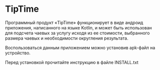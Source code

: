 <h1>TipTime</h1>
<p>Программный продукт «TipTime» функционирует в виде андроид приложения, написанного на языке Kotlin, и может быть использован для подсчета чаевых за услугу исходя из ее стоимости, выбранного размера чаевых и необходимости округления результата. </p>
<p>Воспользоваться данным приложением можно установив apk-файл на устройство.</p>
<p>Перед установкой прочитайте инструкцию в файле INSTALL.txt</p>
